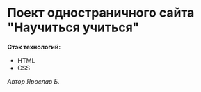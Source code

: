 # Поект одностраничного сайта "Научиться учиться"

**Стэк технологий:**
+ HTML
+ CSS

_Автор Ярослав Б._
